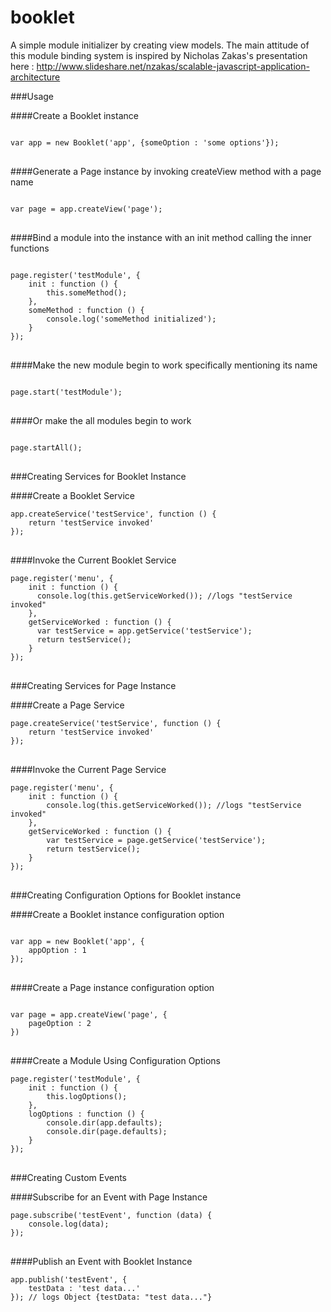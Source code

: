 # booklet
A simple module initializer by creating view models.
The main attitude of this module binding system is inspired by Nicholas Zakas's presentation here : http://www.slideshare.net/nzakas/scalable-javascript-application-architecture

###Usage

####Create a Booklet instance

<pre lang="javascript">
<code>
var app = new Booklet('app', {someOption : 'some options'});
</code>
</pre>

####Generate a Page instance by invoking createView method with a page name

<pre lang="javascript">
<code>
var page = app.createView('page');
</code>
</pre>

####Bind a module into the instance with an init method calling the inner functions

<pre lang="javascript">
<code>
page.register('testModule', {
	init : function () {
		this.someMethod();
	},
	someMethod : function () {
		console.log('someMethod initialized');
	}
});
</code>
</pre>

####Make the new module begin to work specifically mentioning its name

<pre lang="javascript">
<code>
page.start('testModule');
</code>
</pre>

####Or make the all modules begin to work

<pre lang="javascript">
<code>
page.startAll();
</code>
</pre>

###Creating Services for Booklet Instance

####Create a Booklet Service

<pre lang="javascript">
<code>app.createService('testService', function () {
	return 'testService invoked'
});
</code>
</pre>

####Invoke the Current Booklet Service

<pre lang="javascript">
<code>page.register('menu', {
	init : function () {
	  console.log(this.getServiceWorked()); //logs "testService invoked"
	},
	getServiceWorked : function () {
	  var testService = app.getService('testService');
	  return testService();
	}
});
</code>
</pre>

###Creating Services for Page Instance

####Create a Page Service

<pre lang="javascript">
<code>page.createService('testService', function () {
	return 'testService invoked'
});
</code>
</pre>

####Invoke the Current Page Service

<pre lang="javascript">
<code>page.register('menu', {
	init : function () {
		console.log(this.getServiceWorked()); //logs "testService invoked"
	},
	getServiceWorked : function () {
		var testService = page.getService('testService');
		return testService();
	}
});
</code>
</pre>

###Creating Configuration Options for Booklet instance

####Create a Booklet instance configuration option

<pre lang="javascript">
<code>
var app = new Booklet('app', {
	appOption : 1
});
</code>
</pre>

####Create a Page instance configuration option

<pre lang="javascript">
<code>
var page = app.createView('page', {
	pageOption : 2
})
</code>
</pre>

####Create a Module Using Configuration Options

<pre lang="javascript">
<code>page.register('testModule', {
	init : function () {
		this.logOptions();
	},
	logOptions : function () {
		console.dir(app.defaults);
		console.dir(page.defaults);
	}
});
</code>
</pre>

###Creating Custom Events

####Subscribe for an Event with Page Instance

<pre lang="javascript">
<code>page.subscribe('testEvent', function (data) {
	console.log(data);
});
</code>
</pre>

####Publish an Event with Booklet Instance

<pre lang="javascript">
<code>app.publish('testEvent', {
	testData : 'test data...'
}); // logs Object {testData: "test data..."}
</code>
</pre>
